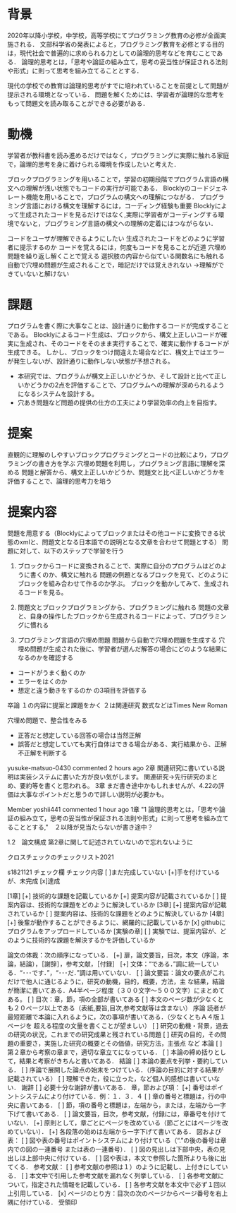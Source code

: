 # 背景
2020年以降小学校，中学校，高等学校にてプログラミング教育の必修が全面実施される．
文部科学省の発表によると，プログラミング教育を必修とする目的は，現代社会で普遍的に求められる力としての論理的思考などを育むことである．
論理的思考とは，「思考や論証の組み立て，思考の妥当性が保証される法則や形式」に則って思考を組み立てることとする．

現代の学校での教育は論理的思考がすでに培われていることを前提として問題が提示される環境となっている．
問題を解くためには、学習者が論理的な思考をもって問題文を読み取ることができる必要がある．



# 動機
学習者が教科書を読み進めるだけではなく，プログラミングに実際に触れる家庭で，論理的思考を身に着けられる環境を作成したいと考えた．

ブロックプログラミングを用いることで，学習の初期段階でプログラム言語の構文への理解が浅い状態でもコードの実行が可能である．
Blocklyのコードジェネレート機能を用いることで，プログラムの構文への理解につながる．
プログラミング言語における構文を理解するには，コーディング経験も重要
Blocklyによって生成されたコードを見るだけではなく,実際に学習者がコーディングする環境でないと，プログラミング言語の構文への理解の定着にはつながらない．

コードをユーザが理解できるようにしたい
生成されたコードをどのように学習者に提示するのか
コードを覚えるには，何度もコードを見ることが近道
穴埋め問題を繰り返し解くことで覚える
選択肢の内容から似ている関数名にも触れる
自動で穴埋め問題が生成されることで，暗記だけでは覚えきれない
→理解ができていないと解けない

# 課題
プログラムを書く際に大事なことは、設計通りに動作するコードが完成することである。
Blocklyによるコード生成は、ブロックから、構文上正しいコードが確実に生成され、そのコードをそのまま実行することで、確実に動作するコードが生成できる。
しかし、ブロックをつけ間違えた場合などに、構文上ではエラーが発生しないが、設計通りに動作しない状態が予想される。
- 本研究では、プログラムが構文上正しいかどうか、そして設計と比べて正しいかどうかの2点を評価することで、プログラムへの理解が深められるようになるシステムを設計する。
- 穴あき問題など問題の提供の仕方の工夫により学習効率の向上を目指す。

# 提案
直観的に理解のしやすいブロックプログラミングとコードの比較により，プログラミングの書き方を学ぶ
穴埋め問題を利用し，プログラミング言語に理解を深める
問題と解答から、構文上正しいかどうか、問題文と比べ正しいかどうかを評価することで、論理的思考力を培う

# 提案内容
問題を用意する（Blocklyによってブロックまたはその他コードに変換できる状態のxmlと、問題文となる日本語での説明となる文章を合わせて問題とする）
問題に対して、以下のステップで学習を行う

1. ブロックからコードに変換されることで、実際に自分のプログラムはどのように書くのか、構文に触れる
問題の例題となるブロックを見て、どのようにブロックを組み合わせて作るのか学ぶ。
ブロックを動かしてみて、生成されるコードを見る。

2. 問題文とブロックプログラミングから、プログラミングに触れる
問題の文章と、自身の操作したブロックから生成されるコードによって、プログラミングに慣れる

3. プログラミング言語の穴埋め問題
問題から自動で穴埋め問題を生成する
穴埋め問題が生成された後に、学習者が選んだ解答の場合にどのような結果になるのかを確認する

- コードがうまく動くのか
- エラーをはくのか
- 想定と違う動きをするのか
の3項目を評価する



卒論
１の内容に提案と課題をかく
２は関連研究
数式などはTimes New Roman


穴埋め問題で、整合性をみる
- 正答だと想定している回答の場合は当然正解
- 誤答だと想定していても実行自体はできる場合がある、実行結果から、正解不正解を判断する


yusuke-matsuo-0430 commented 2 hours ago
2章
関連研究に書いている説明は実装システムに書いた方が良い気がします。
関連研究→先行研究のまとめ、要約等を書くと思われる。
3章
まだ書き途中かもしれませんが、4.22の評価は大事なポイントだと思うので詳しい説明が必要かも。


 
Member
yoshii441 commented 1 hour ago
1章
"1 論理的思考とは，「思考や論証の組み立て，思考の妥当性が保証される法則や形式」に則って思考を組み立てることとする,"　２以降が見当たらないが書き途中？

1.2　論文構成
第2章に関して記述されていないので忘れないように




クロスチェックのチェックリスト2021

s1821121
チェック欄	チェック内容
[ ]まだ完成していない
[+]手を付けているが、未完成
[x]達成

[1章]
[+]	技術的な課題を記載しているか
[+]	提案内容が記載されているか
[ ]	提案内容は、技術的な課題をどのように解決しているか
[3章]
[+]	提案内容が記載されているか
[ ]	提案内容は、技術的な課題をどのように解決しているか
[4章]
[+]	後輩が動作することができるように、網羅的に記載しているか
[x]	githubにプログラムをアップロードしているか
[実験の章]
[ ]	実験では、提案内容が、どのように技術的な課題を解決するかを評価しているか

論文の体裁：次の順序になっている．
[+] 扉，論文要旨，目次，本文（序論，本論，結論），［謝辞］，参考文献，［付録］
[+] 文体：“である．”調に統一している．“･･･です．”，“･･･だ．”調は用いていない．
[ ] 論文要旨：論文の要点がこれだけで他人に通じるように，研究の動機，目的，概要，方法，主
な結果，結論が簡潔に書いてある．A4半ページ程度（３００文字～５００文字）にまとめてある。
[ ] 目次：章，節，項の全部が書いてある
[ ] 本文のページ数が少なくとも２０ページ以上である（表紙,要旨,目次,参考文献等は含まない）
序論
読者が最短距離で本論に入れるように，次の事項が書いてある．（少なくともＡ４版１ページを
超える程度の文量を書くことが望ましい）
[ ] 研究の動機・背景，過去の研究の状況，これまでの研究成果と残されている問題
[ ] 研究の目的，その問題の重要さ，実施した研究の概要とその価値，研究方法，主張点 など
本論
[ ] 第２章から考察の章まで，適切な章立てになっている．
[ ] 本論の締め括りとして，結果と考察がきちんと書いてある．
結論
[ ] 本論の要点を列挙・要約している．
[ ] 序論で展開した論点の始末をつけている．（序論の目的に対する結果が記載されている）
[ ] 理解できた，役に立った，など個人的感想は書いていない．
謝辞
[ ] 必要十分な謝辞が書いてある．
章，節および項：
[+] 番号はポイントシステムにより付けている．例：１．３．４
[ ] 章の番号と標題は，行の中央に書いてある．
[ ] 節，項の番号と標題は，左端から，または，左端から一字下げて書いてある．
[ ] 論文要旨，目次，参考文献，付録には，章番号を付けていない．
[+] 原則として，章ごとにページを改めている（節ごとにはページを改めていない）．
[+] 各段落の始めは左端から一字下げて書いてある．
図および表：
[ ] 図や表の番号はポイントシステムにより付けている（“.”の後の番号は章内での図の一連番号
または表の一連番号）．
[ ] 図の見出しは下部中央，表の見出しは上部中央に付けている．
[ ] 図や表は，本文で参照した箇所よりも後に出てくる．
参考文献：
[ ] 参考文献の参照は１）のように記載し、上付きにしている．
[ ] 本文中で引用した参考文献を漏れなく列挙している．
[ ] 各参考文献について，指定された情報を記載している．
[ ] 各参考文献を本文中で必ず１回以上引用している．
[x] ページのとり方：目次の次のページからページ番号を右上隅に付けている．
受領印







